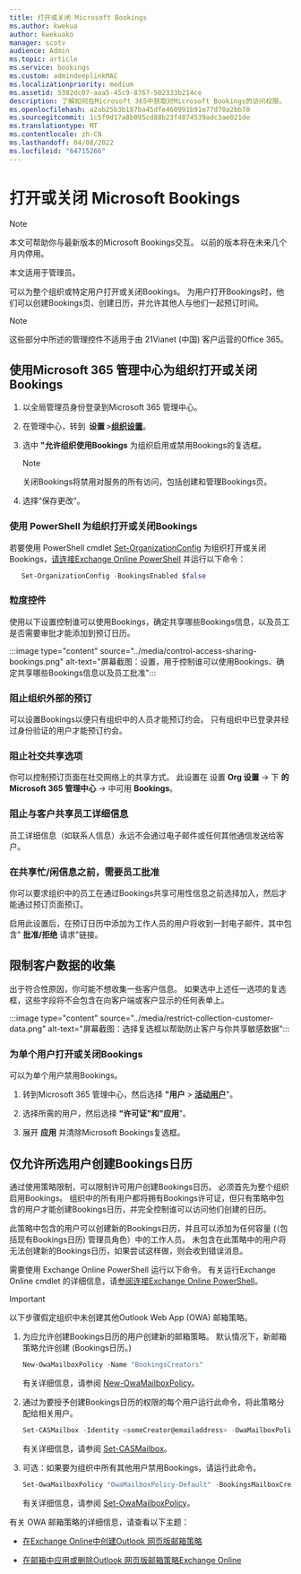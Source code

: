 ```yaml
---
title: 打开或关闭 Microsoft Bookings
ms.author: kwekua
author: kwekuako
manager: scotv
audience: Admin
ms.topic: article
ms.service: bookings
ms.custom: admindeeplinkMAC
ms.localizationpriority: medium
ms.assetid: 5382dc07-aaa5-45c9-8767-502333b214ce
description: 了解如何在Microsoft 365中获取对Microsoft Bookings的访问权限。
ms.openlocfilehash: a2ab25b3b187ba45dfe460991b91e77d70a2bb70
ms.sourcegitcommit: 1c5f9d17a8b095cd88b23f4874539adc3ae021de
ms.translationtype: MT
ms.contentlocale: zh-CN
ms.lasthandoff: 04/08/2022
ms.locfileid: "64715266"
---
```

# <a name="turn-microsoft-bookings-on-or-off"></a>打开或关闭 Microsoft Bookings

> [!NOTE]
> 本文可帮助你与最新版本的Microsoft Bookings交互。 以前的版本将在未来几个月内停用。

本文适用于管理员。 

可以为整个组织或特定用户打开或关闭Bookings。 为用户打开Bookings时，他们可以创建Bookings页、创建日历，并允许其他人与他们一起预订时间。

> [!NOTE]
> 这些部分中所述的管理控件不适用于由 21Vianet (中国) 客户运营的Office 365。

## <a name="turn-bookings-on-or-off-for-your-organization-using-the-microsoft-365-admin-center"></a>使用Microsoft 365 管理中心为组织打开或关闭Bookings

1. 以全局管理员身份登录到Microsoft 365 管理中心。

2. 在管理中心，转到  **设置** \><a href="https://go.microsoft.com/fwlink/p/?linkid=2053743" target="_blank">**组织设置**</a>。

3. 选中 **"允许组织使用Bookings** 为组织启用或禁用Bookings的复选框。

   > [!NOTE]
   > 关闭Bookings将禁用对服务的所有访问，包括创建和管理Bookings页。

4. 选择“保存更改”。

### <a name="turn-bookings-on-or-off-for-your-organization-using-powershell"></a>使用 PowerShell 为组织打开或关闭Bookings

若要使用 PowerShell cmdlet [Set-OrganizationConfig](/powershell/module/exchange/set-organizationconfig) 为组织打开或关闭Bookings，[请连接Exchange Online PowerShell](/powershell/exchange/connect-to-exchange-online-powershell) 并运行以下命令：

```PowerShell
   Set-OrganizationConfig -BookingsEnabled $false
```

### <a name="granular-controls"></a>粒度控件

使用以下设置控制谁可以使用Bookings，确定共享哪些Bookings信息，以及员工是否需要审批才能添加到预订日历。

:::image type="content" source="../media/control-access-sharing-bookings.png" alt-text="屏幕截图：设置，用于控制谁可以使用Bookings、确定共享哪些Bookings信息以及员工批准":::

### <a name="block-bookings-from-outside-your-organization"></a>阻止组织外部的预订

可以设置Bookings以便只有组织中的人员才能预订约会。 只有组织中已登录并经过身份验证的用户才能预订约会。

### <a name="block-social-sharing-options"></a>阻止社交共享选项

你可以控制预订页面在社交网络上的共享方式。 此设置在 设置 **Org 设置** -> 下 **的Microsoft 365 管理中心** -> 中可用 **Bookings**。

### <a name="block-sharing-staff-details-with-customers"></a>阻止与客户共享员工详细信息

员工详细信息（如联系人信息）永远不会通过电子邮件或任何其他通信发送给客户。

### <a name="require-staff-approvals-before-sharing-freebusy-information"></a>在共享忙/闲信息之前，需要员工批准

你可以要求组织中的员工在通过Bookings共享可用性信息之前选择加入，然后才能通过预订页面预订。

启用此设置后，在预订日历中添加为工作人员的用户将收到一封电子邮件，其中包含" **批准/拒绝** 请求"链接。

## <a name="restrict-collection-of-customer-data"></a>限制客户数据的收集

出于符合性原因，你可能不想收集一些客户信息。 如果选中上述任一选项的复选框，这些字段将不会包含在向客户端或客户显示的任何表单上。

:::image type="content" source="../media/restrict-collection-customer-data.png" alt-text="屏幕截图：选择复选框以帮助防止客户与你共享敏感数据":::

### <a name="turn-bookings-on-or-off-for-individual-users"></a>为单个用户打开或关闭Bookings

可以为单个用户禁用Bookings。

1. 转到Microsoft 365 管理中心，然后选择 **"用户** \> <a href="https://go.microsoft.com/fwlink/p/?linkid=834822" target="_blank">**活动用户**</a>"。

1. 选择所需的用户，然后选择 **"许可证"和"应用**"。

1. 展开 **应用** 并清除Microsoft Bookings复选框。

## <a name="allow-only-selected-users-to-create-bookings-calendars"></a>仅允许所选用户创建Bookings日历

通过使用策略限制，可以限制许可用户创建Bookings日历。 必须首先为整个组织启用Bookings。 组织中的所有用户都将拥有Bookings许可证，但只有策略中包含的用户才能创建Bookings日历，并完全控制谁可以访问他们创建的日历。

此策略中包含的用户可以创建新的Bookings日历，并且可以添加为任何容量 (（包括现有Bookings日历) 管理员角色）中的工作人员。 未包含在此策略中的用户将无法创建新的Bookings日历，如果尝试这样做，则会收到错误消息。

需要使用 Exchange Online PowerShell 运行以下命令。 有关运行Exchange Online cmdlet 的详细信息，请[参阅连接Exchange Online PowerShell](/powershell/exchange/connect-to-exchange-online-powershell)。

> [!IMPORTANT]
> 以下步骤假定组织中未创建其他Outlook Web App (OWA) 邮箱策略。

1. 为应允许创建Bookings日历的用户创建新的邮箱策略。 默认情况下，新邮箱策略允许创建 (Bookings日历。) 

   ```PowerShell
   New-OwaMailboxPolicy -Name "BookingsCreators"
   ```

   有关详细信息，请参阅 [New-OwaMailboxPolicy](/powershell/module/exchange/new-owamailboxpolicy)。

2. 通过为要授予创建Bookings日历的权限的每个用户运行此命令，将此策略分配给相关用户。

   ```PowerShell
   Set-CASMailbox -Identity <someCreator@emailaddress> -OwaMailboxPolicy "BookingsCreators"
   ```

   有关详细信息，请参阅 [Set-CASMailbox](/powershell/module/exchange/set-casmailbox)。

3. 可选：如果要为组织中所有其他用户禁用Bookings，请运行此命令。

   ```PowerShell
   Set-OwaMailboxPolicy "OwaMailboxPolicy-Default" -BookingsMailboxCreationEnabled:$false
   ```

   有关详细信息，请参阅 [Set-OwaMailboxPolicy](/powershell/module/exchange/set-owamailboxpolicy)。

有关 OWA 邮箱策略的详细信息，请查看以下主题：

- [在Exchange Online中创建Outlook 网页版邮箱策略](/exchange/clients-and-mobile-in-exchange-online/outlook-on-the-web/create-outlook-web-app-mailbox-policy)

- [在邮箱中应用或删除Outlook 网页版邮箱策略Exchange Online](/exchange/clients-and-mobile-in-exchange-online/outlook-on-the-web/create-outlook-web-app-mailbox-policy)
